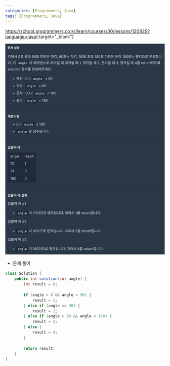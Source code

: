 ```yaml
---
categories: [Programmers, Java]
tags: [Programmers, Java] 
---
```


<https://school.programmers.co.kr/learn/courses/30/lessons/120829?language=java>{:target="_blank"}

![문제](/assets/img/programmers/java/%EA%B0%81%EB%8F%84%EA%B8%B0.png)

- 문제 풀이

```java
class Solution {
    public int solution(int angle) {
        int result = 0;

        if (angle > 0 && angle < 90) {
            result = 1;
        } else if (angle == 90) {
            result = 2;
        } else if (angle > 90 && angle < 180) {
            result = 3;
        } else {
            result = 4;
        }

        return result;
    }
}
```